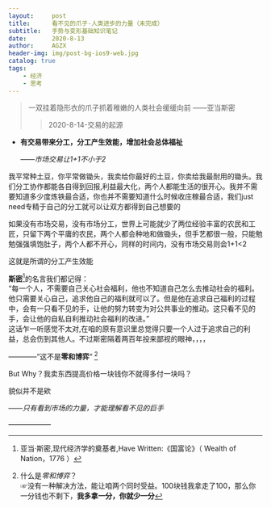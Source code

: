 ```yaml
---
layout:     post
title:      看不见的爪子-人类进步的力量（未完成）
subtitle:   手势与变形基础知识笔记
date:       2020-8-13
author:     AGZX
header-img: img/post-bg-ios9-web.jpg
catalog: true
tags:
    - 经济
    - 思考
---
```


>一双挂着隐形衣的爪子抓着稚嫩的人类社会缓缓向前                                                           ——亚当斯密
>
>> 2020-8-14-交易的起源

- **有交易带来分工，分工产生效能，增加社会总体福祉**

  *——市场交易让1+1不小于2*

我平常种土豆，你平常做锄头，我卖给你最好的土豆，你卖给我最耐用的锄头。我们分工协作都能各自得到回报,利益最大化，两个人都能生活的很开心。我并不需要知道多少度炼铁最合适，你也并不需要知道什么时候收庄稼最合适，我们just need专精于自己的分工就可以让双方都得到自己想要的

如果没有市场交易，没有市场分工，世界上可能就少了两位经验丰富的农民和工匠，只留下两个平庸的农民，两个人都会种地和做锄头，但手艺都很一般，只能勉勉强强填饱肚子，两个人都不开心，同样的时间内，没有市场交易则会1+1<2

这就是所谓的分工产生效能

**斯密**[^5]的名言我们都记得：<br>“每一个人，不需要自己关心社会福利，他也不知道自己怎么去推动社会的福利。他只需要关心自己，追求他自己的福利就可以了。但是他在追求自己福利的过程中，会有一只看不见的手，让他的努力转变为对公共事业的推动。这只看不见的手，会让他的自私自利推动社会福利的改进。”<br>这话乍一听感觉不太对,在咱的原有意识里总觉得只要一个人过于追求自己的利益，总会伤到其他人。不过斯密隔着两百年投来鄙视的眼神，，，，

————“这不是**零和博弈**“ [^6]

But Why？我卖东西提高价格一块钱你不就得多付一块吗？

貌似并不是欸

 ——*只有看到市场的力量，才能理解看不见的巨手*



——————




[^5]: 亚当·斯密,现代经济学的奠基者,Have Written:《国富论》（ Wealth of Nation，1776 ）
[^6]: 什么是*零和博弈*？<br>☞没有一种解决方法，能让咱两个同时受益。100块钱我拿走了100，那么你一分钱也不剩下，**我多拿一分，你就少一分**